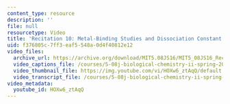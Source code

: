 ```yaml
---
content_type: resource
description: ''
file: null
resourcetype: Video
title: 'Recitation 10: Metal-Binding Studies and Dissociation Constant Determination'
uid: f376805c-7ff3-eaf5-548a-0d4f40812e12
video_files:
  archive_url: https://archive.org/download/MIT5.08JS16/MIT5_08JS16_Recitation_10_300k.mp4
  video_captions_file: /courses/5-08j-biological-chemistry-ii-spring-2016/1ab54c0f715b5675bef3fe3f8634d7df_HOXw6_ztAqQ.vtt
  video_thumbnail_file: https://img.youtube.com/vi/HOXw6_ztAqQ/default.jpg
  video_transcript_file: /courses/5-08j-biological-chemistry-ii-spring-2016/a15598f38f3a972f8297d74bb7c4c154_HOXw6_ztAqQ.pdf
video_metadata:
  youtube_id: HOXw6_ztAqQ
---
```

